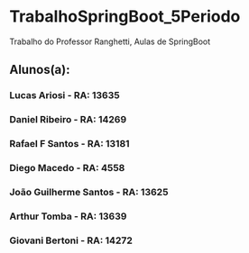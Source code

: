 # TrabalhoSpringBoot_5Periodo
Trabalho do Professor Ranghetti, Aulas de SpringBoot
## Alunos(a):
### Lucas Ariosi - RA: 13635
### Daniel Ribeiro - RA: 14269
### Rafael F Santos - RA: 13181
### Diego Macedo - RA: 4558
### João Guilherme Santos - RA: 13625
### Arthur Tomba - RA: 13639
### Giovani Bertoni - RA: 14272
